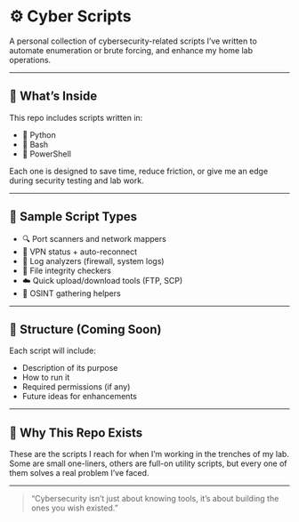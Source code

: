 # ⚙️ Cyber Scripts

A personal collection of cybersecurity-related scripts I’ve written to automate enumeration or brute forcing, and enhance my home lab operations.

---

## 🧠 What’s Inside

This repo includes scripts written in:
- 🐍 Python
- 🐚 Bash
- 📜 PowerShell

Each one is designed to save time, reduce friction, or give me an edge during security testing and lab work.

---

## 🧰 Sample Script Types
- 🔍 Port scanners and network mappers
- 🧠 VPN status + auto-reconnect
- 📡 Log analyzers (firewall, system logs)
- 🔐 File integrity checkers
- ☁️ Quick upload/download tools (FTP, SCP)
- 👀 OSINT gathering helpers

---

## 📁 Structure (Coming Soon)
Each script will include:
- Description of its purpose
- How to run it
- Required permissions (if any)
- Future ideas for enhancements

---

## 🚀 Why This Repo Exists

These are the scripts I reach for when I’m working in the trenches of my lab. Some are small one-liners, others are full-on utility scripts, but every one of them solves a real problem I’ve faced.

---

> “Cybersecurity isn’t just about knowing tools, it’s about building the ones you wish existed.”

